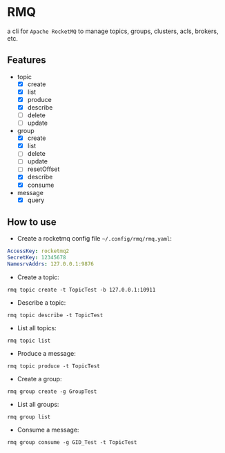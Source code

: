 # RMQ

a cli for `Apache RocketMQ` to manage topics, groups, clusters, acls, brokers, etc.


## Features

- topic
    - [x] create
    - [x] list
    - [x] produce
    - [x] describe
    - [ ] delete
    - [ ] update
- group
    - [x] create
    - [x] list
    - [ ] delete
    - [ ] update
    - [ ] resetOffset
    - [x] describe
    - [x] consume
- message
    - [x] query

## How to use

* Create a rocketmq config file `~/.config/rmq/rmq.yaml`:

```yaml
AccessKey: rocketmq2
SecretKey: 12345678
NamesrvAddrs: 127.0.0.1:9876
```

* Create a topic:

```shell
rmq topic create -t TopicTest -b 127.0.0.1:10911
```

* Describe a topic:

```shell
rmq topic describe -t TopicTest
```

* List all topics:

```shell
rmq topic list
```

* Produce a message:

```shell
rmq topic produce -t TopicTest
```

* Create a group:

```shell
rmq group create -g GroupTest
```
* List all groups:

```shell
rmq group list
```

* Consume a message:

```shell
rmq group consume -g GID_Test -t TopicTest
```
